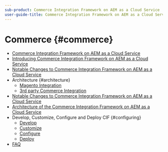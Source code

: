 ```yaml
---
sub-product: Commerce Integration Framework on AEM as a Cloud Service
user-guide-title: Commerce Integration Framework on AEM as a Cloud Service
---
```


# Commerce {#commerce}

+ [Commerce Integration Framework on AEM as a Cloud Service](/help/commerce-cloud/home.md)
+ [Introducing Commerce Integration Framework on AEM as a Cloud Service](overview.md)
+ [Notable Changes to Commerce Integration Framework on AEM as a Cloud Service](changes.md)
+ Architecture {#architecture}
  + [Magento Integration](architecture.md)
  + [3rd party Commerce Integration](third-party.md)
+ [Notable Changes to Commerce Integration Framework on AEM as a Cloud Service](changes.md)
+ [Architecture of the Commerce Integration Framework on AEM as a Cloud Service](architecture.md)
+ Develop, Customize, Configure and Deploy CIF {#configuring}
  + [Develop](develop.md)
  + [Customize](customize.md)
  + [Configure](configure.md)
  + [Deploy](delpoy.md)
+ [FAQ](faq.md)
